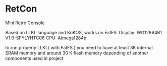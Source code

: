 # RetCon

Mini Retro Console

Based on LLKL language and KoKOS, works on FatFS.
Display: WG12864B1 V1.0-SFYLYHTC06
CPU: Atmega1284p

to run properly LLKL( with FatFS ) you need to have at least 3K internal SRAM memory and around 30 K flash memory depending of another components used in project

